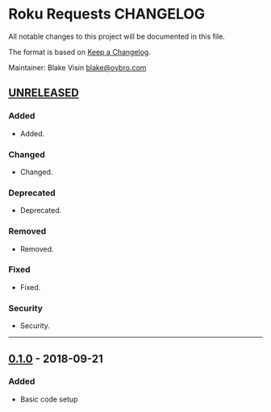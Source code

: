 # Roku Requests CHANGELOG
All notable changes to this project will be documented in this file.

The format is based on [Keep a Changelog](http://keepachangelog.com/).

Maintainer: Blake Visin <blake@oybro.com>

## [UNRELEASED]
[UNRELEASED]: https://github.com/bvisin/roku-requests/compare/master...develop

### Added
 - Added.

### Changed
 - Changed.

### Deprecated
 - Deprecated.

### Removed
 - Removed.

### Fixed
 - Fixed.

### Security
 - Security.

---

## [0.1.0] - 2018-09-21
[0.1.0]: https://github.com/bvisin/roku-requests
### Added
 - Basic code setup
